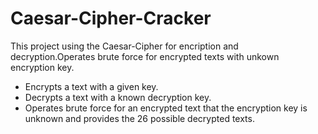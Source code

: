 # Caesar-Cipher-Cracker

This project using the Caesar-Cipher for encription and decryption.Operates brute force for encrypted texts with unkown encryption key.
+ Encrypts a text with a given key.
+ Decrypts a text with a known decryption key. 
+ Operates brute force for an encrypted text that the encryption key is unknown and provides the 26 possible decrypted texts.
